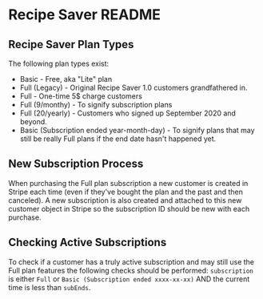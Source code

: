 # Recipe Saver README

## Recipe Saver Plan Types 
The following plan types exist:
  - Basic - Free, aka "Lite" plan
  - Full (Legacy) - Original Recipe Saver 1.0 customers grandfathered in.
  - Full - One-time 5$ charge customers
  - Full (9/monthy) - To signify subscription plans
  - Full (20/yearly) - Customers who signed up September 2020 and beyond.
  - Basic (Subscription ended year-month-day) - To signify plans that may still be really Full plans if the end date hasn't happened yet.


## New Subscription Process 
When purchasing the Full plan subscription a new customer is created in Stripe each time (even if they've bought the plan and the past and then canceled). A new subscription is also created and attached to this new customer object in Stripe so the subscription ID should be new with each purchase.

## Checking Active Subscriptions 
To check if a customer has a truly active subscription and may still use the Full plan features the following checks should be performed:
`subscription` is either `Full` or `Basic (Subscription ended xxxx-xx-xx)` AND the current time is less than `subEnds`.